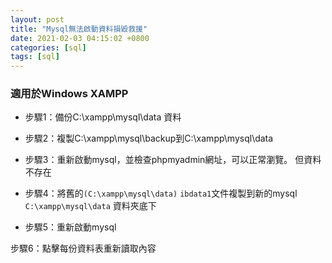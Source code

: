 ```yaml
---
layout: post
title: "Mysql無法啟動資料損毀救援"
date: 2021-02-03 04:15:02 +0800
categories: [sql]
tags: [sql]
---
```


### 適用於Windows XAMPP

- 步驟1：備份C:\xampp\mysql\data 資料

- 步驟2：複製C:\xampp\mysql\backup到C:\xampp\mysql\data

- 步驟3：重新啟動mysql，並檢查phpmyadmin網址，可以正常瀏覽。 但資料不存在

- 步驟4：將舊的`(C:\xampp\mysql\data)` `ibdata1`文件複製到新的mysql `C:\xampp\mysql\data` 資料夾底下

- 步驟5：重新啟動mysql

步驟6：點擊每份資料表重新讀取內容